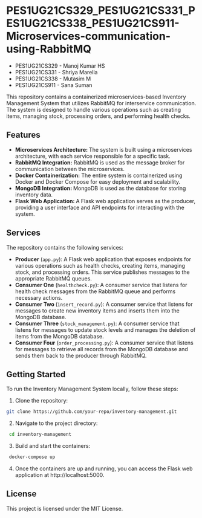 # PES1UG21CS329_PES1UG21CS331_PES1UG21CS338_PES1UG21CS911-Microservices-communication-using-RabbitMQ

- PES1UG21CS329 - Manoj Kumar HS
- PES1UG21CS331 - Shriya Marella
- PES1UG21CS338 - Mutasim M
- PES1UG21CS911 - Sana Suman

This repository contains a containerized microservices-based Inventory Management System that utilizes RabbitMQ for interservice communication. The system is designed to handle various operations such as creating items, managing stock, processing orders, and performing health checks.


## Features
- <b>Microservices Architecture: </b>The system is built using a microservices architecture, with each service responsible for a specific task.
- <b>RabbitMQ Integration:</b> RabbitMQ is used as the message broker for communication between the microservices.
- <b>Docker Containerization:</b> The entire system is containerized using Docker and Docker Compose for easy deployment and scalability.
- <b>MongoDB Integration: </b>MongoDB is used as the database for storing inventory data.
- <b>Flask Web Application: </b>A Flask web application serves as the producer, providing a user interface and API endpoints for interacting with the system.

## Services
The repository contains the following services:

- <b>Producer</b> (```app.py```): A Flask web application that exposes endpoints for various operations such as health checks, creating items, managing stock, and processing orders. This service publishes messages to the appropriate RabbitMQ queues.
- <b>Consumer One</b> (```healthcheck.py```): A consumer service that listens for health check messages from the RabbitMQ queue and performs necessary actions.
- <b>Consumer Two </b>(```insert_record.py```): A consumer service that listens for messages to create new inventory items and inserts them into the MongoDB database.
- <b>Consumer Three</b> (```stock_management.py```): A consumer service that listens for messages to update stock levels and manages the deletion of items from the MongoDB database.
- <b>Consumer Four</b> (```order_processing.py```): A consumer service that listens for messages to retrieve all records from the MongoDB database and sends them back to the producer through RabbitMQ.

## Getting Started
To run the Inventory Management System locally, follow these steps:

1. Clone the repository: 
```bash
git clone https://github.com/your-repo/inventory-management.git
```
2. Navigate to the project directory:
```bash
 cd inventory-management
```
3. Build and start the containers:
```bash
 docker-compose up
```
4. Once the containers are up and running, you can access the Flask web application at http://localhost:5000.

## License
This project is licensed under the MIT License.
